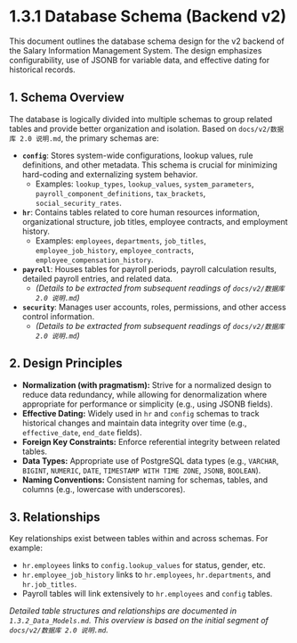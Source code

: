 # 1.3.1 Database Schema (Backend v2)

This document outlines the database schema design for the v2 backend of the Salary Information Management System. The design emphasizes configurability, use of JSONB for variable data, and effective dating for historical records.

## 1. Schema Overview

The database is logically divided into multiple schemas to group related tables and provide better organization and isolation. Based on `docs/v2/数据库 2.0 说明.md`, the primary schemas are:

*   **`config`**: Stores system-wide configurations, lookup values, rule definitions, and other metadata. This schema is crucial for minimizing hard-coding and externalizing system behavior.
    *   Examples: `lookup_types`, `lookup_values`, `system_parameters`, `payroll_component_definitions`, `tax_brackets`, `social_security_rates`.
*   **`hr`**: Contains tables related to core human resources information, organizational structure, job titles, employee contracts, and employment history.
    *   Examples: `employees`, `departments`, `job_titles`, `employee_job_history`, `employee_contracts`, `employee_compensation_history`.
*   **`payroll`**: Houses tables for payroll periods, payroll calculation results, detailed payroll entries, and related data.
    *   *(Details to be extracted from subsequent readings of `docs/v2/数据库 2.0 说明.md`)*
*   **`security`**: Manages user accounts, roles, permissions, and other access control information.
    *   *(Details to be extracted from subsequent readings of `docs/v2/数据库 2.0 说明.md`)*

## 2. Design Principles

*   **Normalization (with pragmatism):** Strive for a normalized design to reduce data redundancy, while allowing for denormalization where appropriate for performance or simplicity (e.g., using JSONB fields).
*   **Effective Dating:** Widely used in `hr` and `config` schemas to track historical changes and maintain data integrity over time (e.g., `effective_date`, `end_date` fields).
*   **Foreign Key Constraints:** Enforce referential integrity between related tables.
*   **Data Types:** Appropriate use of PostgreSQL data types (e.g., `VARCHAR`, `BIGINT`, `NUMERIC`, `DATE`, `TIMESTAMP WITH TIME ZONE`, `JSONB`, `BOOLEAN`).
*   **Naming Conventions:** Consistent naming for schemas, tables, and columns (e.g., lowercase with underscores).

## 3. Relationships

Key relationships exist between tables within and across schemas. For example:

*   `hr.employees` links to `config.lookup_values` for status, gender, etc.
*   `hr.employee_job_history` links to `hr.employees`, `hr.departments`, and `hr.job_titles`.
*   Payroll tables will link extensively to `hr.employees` and `config` tables.

*Detailed table structures and relationships are documented in `1.3.2_Data_Models.md`. This overview is based on the initial segment of `docs/v2/数据库 2.0 说明.md`.* 